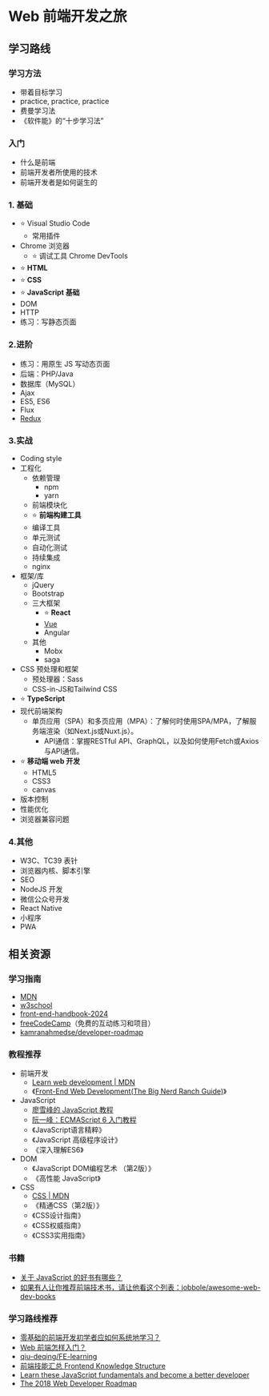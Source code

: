 # Web 前端开发之旅

## 学习路线

### 学习方法
- 带着目标学习
- practice, practice, practice
- 费曼学习法
- 《软件能》的“十步学习法”


### 入门
- 什么是前端
- 前端开发者所使用的技术
- 前端开发者是如何诞生的

### 1. 基础
- ⭐️ Visual Studio Code
  - 常用插件
- Chrome 浏览器
  - ⭐️ 调试工具 Chrome DevTools
- ⭐️ **HTML**
- ⭐️ **CSS**
- ⭐️ **JavaScript 基础**
- DOM
- HTTP
- 练习：写静态页面


### 2.进阶
- 练习：用原生 JS 写动态页面
- 后端：PHP/Java
- 数据库（MySQL）
- Ajax
- ES5, ES6
- Flux
- [Redux](https://github.com/ShannonChenCHN/AFrontEndWebDevTour/issues/59)

### 3.实战
- Coding style
- 工程化
  - 依赖管理
    - npm
    - yarn
  - 前端模块化
  - ⭐️ **前端构建工具**
  - 编译工具
  - 单元测试
  - 自动化测试
  - 持续集成
  - nginx
- 框架/库
  - jQuery
  - Bootstrap
  - 三大框架
    - ⭐️ **React**
    - [Vue](https://github.com/ShannonChenCHN/AFrontEndWebDevTour/tree/master/vuejs)
    - Angular
  - 其他
    - Mobx
    - saga
- CSS 预处理和框架
  - 预处理器：Sass
  - CSS-in-JS和Tailwind CSS
- ⭐️ **TypeScript**
- 现代前端架构
  - 单页应用（SPA）和多页应用（MPA）：了解何时使用SPA/MPA，了解服务端渲染（如Next.js或Nuxt.js）。
	- API通信：掌握RESTful API、GraphQL，以及如何使用Fetch或Axios与API通信。
- ⭐️ **移动端 web 开发**
  - HTML5
  - CSS3
  - canvas
- 版本控制
- 性能优化
- 浏览器兼容问题

### 4.其他
- W3C、TC39 表针
- 浏览器内核、脚本引擎
- SEO
- NodeJS 开发
- 微信公众号开发
- React Native
- 小程序
- PWA


## 相关资源

### 学习指南
- [MDN](https://developer.mozilla.org/zh-CN/)
- [w3school](http://www.w3school.com.cn)
- [front-end-handbook-2024](https://github.com/FrontendMasters/front-end-handbook-2024)
- [freeCodeCamp](https://www.freecodecamp.org/)（免费的互动练习和项目）
- [kamranahmedse/developer-roadmap](https://github.com/kamranahmedse/developer-roadmap)

### 教程推荐
- 前端开发
  - [Learn web development | MDN](https://developer.mozilla.org/en-US/docs/Learn)
  - 《[Front-End Web Development(The Big Nerd Ranch Guide)](https://www.amazon.com/Front-End-Web-Development-Ranch-Guides/dp/0134433947)》
- JavaScript
  - [廖雪峰的 JavaScript 教程](http://www.liaoxuefeng.com/wiki/001434446689867b27157e896e74d51a89c25cc8b43bdb3000)
  - [阮一峰：ECMAScript 6 入门教程](http://es6.ruanyifeng.com/)
  - 《JavaScript语言精粹》
  - 《JavaScript 高级程序设计》
  - 《深入理解ES6》
- DOM
  - 《JavaScript DOM编程艺术 （第2版）》
  - 《高性能 JavaScript》
- CSS
  - [CSS | MDN ](https://developer.mozilla.org/en-US/docs/Web/CSS)
  - 《精通CSS（第2版）》
  - 《CSS设计指南》
  - 《CSS权威指南》
  - 《CSS3实用指南》
 
### 书籍
- [关于 JavaScript 的好书有哪些？](https://www.zhihu.com/question/19562698)
- [如果有人让你推荐前端技术书，请让他看这个列表：jobbole/awesome-web-dev-books](https://github.com/jobbole/awesome-web-dev-books)

### 学习路线推荐
- [零基础的前端开发初学者应如何系统地学习？](https://www.zhihu.com/question/19834302)
- [Web 前端怎样入门？](https://www.zhihu.com/question/32314049)
- [qiu-deqing/FE-learning](https://github.com/qiu-deqing/FE-learning#入门书)
- [前端技能汇总 Frontend Knowledge Structure](https://github.com/JacksonTian/fks)
- [Learn these JavaScript fundamentals and become a better developer](https://medium.freecodecamp.org/learn-these-javascript-fundamentals-and-become-a-better-developer-2a031a0dc9cf)
- [The 2018 Web Developer Roadmap](https://codeburst.io/the-2018-web-developer-roadmap-826b1b806e8d)
